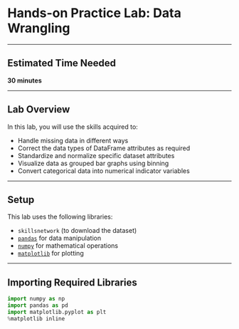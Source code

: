 # Hands-on Practice Lab: Data Wrangling
---

## Estimated Time Needed  
**30 minutes**

---

## Lab Overview

In this lab, you will use the skills acquired to:

- Handle missing data in different ways  
- Correct the data types of DataFrame attributes as required  
- Standardize and normalize specific dataset attributes  
- Visualize data as grouped bar graphs using binning  
- Convert categorical data into numerical indicator variables

---

## Setup

This lab uses the following libraries:

- `skillsnetwork` (to download the dataset)  
- [`pandas`](https://pandas.pydata.org/) for data manipulation  
- [`numpy`](https://numpy.org/) for mathematical operations  
- [`matplotlib`](https://matplotlib.org/) for plotting  

---

## Importing Required Libraries

```python
import numpy as np
import pandas as pd
import matplotlib.pyplot as plt
%matplotlib inline

